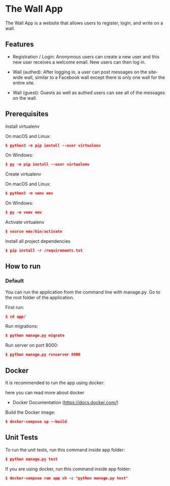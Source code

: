 # The Wall App

The Wall App is a website that allows users to register, login, and write on a wall.

## Features

- Registration / Login: Anonymous users can create a new user and this new user receives a welcome email. New users can then log in. 

- Wall (authed): After logging in, a user can post messages on the site-wide wall, similar to a Facebook wall except there is only one wall for the entire site.

- Wall (guest): Guests as well as authed users can see all of the messages on the wall.


## 	Prerequisites

Install virtualenv

On macOS and Linux:
```json
$ python3 -m pip install --user virtualenv
```

On Windows:
```json
$ py -m pip install --user virtualenv
```


Create virtualenv

On macOS and Linux:
```json
$ python3 -m venv env
```

On Windows:
```json
$ py -m venv env
```


Activate virtualenv

```json
$ source env/bin/activate
```


Install all project dependencies

```json
$ pip install -r /requirements.txt
```


## How to run

### Default

You can run the application from the command line with manage.py. Go to the root folder of the application.

First run:

```json
$ cd app/
```

Run migrations:

```json
$ python manage.py migrate
```

Run server on port 8000:

```json
$ python manage.py runserver 8000
```


## Docker

It is recommended to run the app using docker:

here you can read more about docker
* Docker Documentation (https://docs.docker.com/)

Build the Docker image:

```json
$ docker-compose up --build
```


## Unit Tests

To run the unit tests, run this command inside app folder:

```json
$ python manage.py test
```

If you are using docker, run this command inside app folder:

```json
$ docker-compose run app sh -c "python manage.py test"
```
